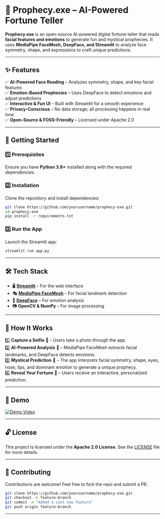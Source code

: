 # 🔮 Prophecy.exe – AI-Powered Fortune Teller  

**Prophecy.exe** is an open-source AI-powered digital fortune teller that reads **facial features and emotions** to generate fun and mystical prophecies. It uses **MediaPipe FaceMesh, DeepFace, and Streamlit** to analyze face symmetry, shape, and expressions to craft unique predictions.  

---

## ✨ Features  

✅ **AI-Powered Face Reading** – Analyzes symmetry, shape, and key facial features  
✅ **Emotion-Based Prophecies** – Uses DeepFace to detect emotions and adjust predictions  
✅ **Interactive & Fun UI** – Built with Streamlit for a smooth experience  
✅ **Privacy-Conscious** – No data storage; all processing happens in real time  
✅ **Open-Source & FOSS-Friendly** – Licensed under Apache 2.0  

---

## 🚀 Getting Started  

### 1️⃣ Prerequisites  

Ensure you have **Python 3.8+** installed along with the required dependencies.  

### 2️⃣ Installation  

Clone the repository and install dependencies:  

```bash
git clone https://github.com/yourusername/prophecy-exe.git
cd prophecy-exe
pip install -r requirements.txt
```

### 3️⃣ Run the App  

Launch the Streamlit app:  

```bash
streamlit run app.py
```

---

## 🛠️ Tech Stack  

- 🖥️ **[Streamlit](https://streamlit.io/)** – For the web interface  
- 🎭 **[MediaPipe FaceMesh](https://developers.google.com/mediapipe/solutions/vision/face_mesh)** – For facial landmark detection  
- 🤖 **[DeepFace](https://github.com/serengil/deepface)** – For emotion analysis  
- 📷 **OpenCV & NumPy** – For image processing  

---

## 📜 How It Works  

1️⃣ **Capture a Selfie** 📸 – Users take a photo through the app.  
2️⃣ **AI-Powered Analysis** 🤖 – MediaPipe FaceMesh extracts facial landmarks, and DeepFace detects emotions.  
3️⃣ **Mystical Prediction** 🔮 – The app interprets facial symmetry, shape, eyes, nose, lips, and dominant emotion to generate a unique prophecy.  
4️⃣ **Reveal Your Fortune** 🌟 – Users receive an interactive, personalized prediction.  

---

## 🎥 Demo  

[![Demo Video](https://img.shields.io/badge/Watch-Demo-blue?logo=youtube)](https://your-demo-link.com)  


---

## 🔓 License  

This project is licensed under the **Apache 2.0 License**. See the [LICENSE](LICENSE) file for more details.  

---

## 🤝 Contributing  

Contributions are welcome! Feel free to fork the repo and submit a PR.  

```bash
git clone https://github.com/yourusername/prophecy-exe.git
git checkout -b feature-branch
git commit -m "Added a cool new feature"
git push origin feature-branch
```

---
